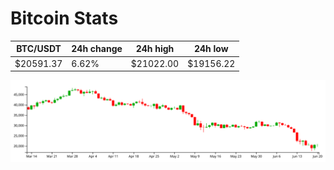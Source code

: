 # Bitcoin Stats

BTC/USDT|24h change|24h high|24h low|
|---|---|---|---|
|$20591.37|6.62%|$21022.00|$19156.22|

<img src="./chart.svg">
